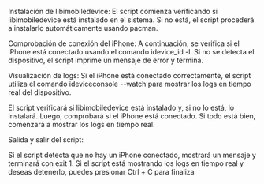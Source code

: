 Instalación de libimobiledevice: El script comienza verificando si libimobiledevice está instalado en el sistema. Si no está, el script procederá a instalarlo automáticamente usando pacman.

Comprobación de conexión del iPhone: A continuación, se verifica si el iPhone está conectado usando el comando idevice_id -l. Si no se detecta el dispositivo, el script imprime un mensaje de error y termina.

Visualización de logs: Si el iPhone está conectado correctamente, el script utiliza el comando ideviceconsole --watch para mostrar los logs en tiempo real del dispositivo.




El script verificará si libimobiledevice está instalado y, si no lo está, lo instalará.
Luego, comprobará si el iPhone está conectado.
Si todo está bien, comenzará a mostrar los logs en tiempo real.

Salida y salir del script:

Si el script detecta que no hay un iPhone conectado, mostrará un mensaje y terminará con exit 1.
Si el script está mostrando los logs en tiempo real y deseas detenerlo, puedes presionar Ctrl + C para finaliza
